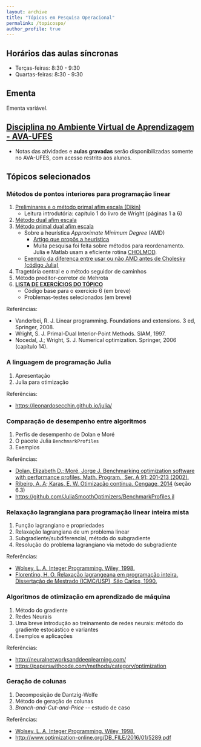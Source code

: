 ```yaml
---
layout: archive
title: "Tópicos em Pesquisa Operacional"
permalink: /topicospo/
author_profile: true
---
```


## Horários das aulas síncronas

- Terças-feiras: 8:30 - 9:30
- Quartas-feiras: 8:30 - 9:30


## Ementa

Ementa variável.


## [Disciplina no Ambiente Virtual de Aprendizagem - AVA-UFES](https://ava.ufes.br/course/view.php?id=16373)

- Notas das atividades e **aulas gravadas** serão disponibilizadas somente no AVA-UFES, com acesso restrito aos alunos.


## Tópicos selecionados

### Métodos de pontos interiores para programação linear

1. [Preliminares e o método primal afim escala (Dikin)](/files/topicospo/PTO_INT_1-primal_afim_escala.pdf)
   - Leitura introdutória: capítulo 1 do livro de Wright (páginas 1 a 6)
1. [Método dual afim escala](/files/topicospo/PTO_INT_2-dual_afim_escala.pdf)
1. [Método primal dual afim escala](/files/topicospo/PTO_INT_3-primal_dual_afim_escala.pdf)
   - Sobre a heurística *Approximate Minimum Degree* (AMD)
     - [Artigo que propôs a heurística](http://dx.doi.org/10.1137/S0895479894278952)
     - Muita pesquisa foi feita sobre métodos para reordenamento. Julia e Matlab usam a eficiente rotina [CHOLMOD](https://www.researchgate.net/publication/220492578_Algorithm_887_CHOLMOD_Supernodal_Sparse_Cholesky_Factorization_and_UpdateDowndate).
   - [Exemplo da diferença entre usar ou não AMD antes de Cholesky (código Julia)](/files/topicospo/PTO_INT-amd_ex.zip)
1. Tragetória central e o método seguidor de caminhos
1. Método preditor-corretor de Mehrota
1. **[LISTA DE EXERCÍCIOS DO TÓPICO](https://drive.google.com/file/d/1yCbcSB4R-kmOqpZBTEzHVcqMyU6lspVO/view?usp=sharing)**
   - Código base para o exercício 6 (em breve)
   - Problemas-testes selecionados (em breve)

Referências:
- Vanderbei, R. J. Linear programming. Foundations and extensions. 3 ed, Springer, 2008.
- Wright, S. J. Primal-Dual Interior-Point Methods. SIAM, 1997.
- Nocedal, J.; Wright, S. J. Numerical optimization. Springer, 2006 (capítulo 14).


### A linguagem de programação Julia

1. Apresentação
1. Julia para otimização

Referências:
- <https://leonardosecchin.github.io/julia/>


### Comparação de desempenho entre algoritmos

1. Perfis de desempenho de Dolan e Moré
1. O pacote Julia `BenchmarkProfiles`
1. Exemplos

Referências:
- [Dolan, Elizabeth D.; Moré, Jorge J. Benchmarking optimization software with performance profiles. Math. Program., Ser. A 91: 201-213 (2002).](https://doi.org/10.1007/s101070100263)
- [Ribeiro, A. A; Karas, E. W. Otimização contínua. Cengage, 2014](http://www.cengage.com.br/ls/otimizacao-continua-aspectos-teoricos-e-computacionais/) (seção 6.3)
- <https://github.com/JuliaSmoothOptimizers/BenchmarkProfiles.jl>


### Relaxação lagrangiana para programação linear inteira mista

1. Função lagrangiano e propriedades
1. Relaxação lagrangiana de um problema linear
1. Subgradiente/subdiferencial, método do subgradiente
1. Resolução do problema lagrangiano via método do subgradiente

Referências:
- [Wolsey, L. A. Integer Programming. Wiley, 1998.](https://www.wiley.com/en-us/Integer+Programming-p-9780471283669)
- [Florentino, H. O. Relaxação lagrangeana em programação inteira. Dissertação de Mestrado (ICMC/USP), São Carlos, 1990.](https://teses.usp.br/teses/disponiveis/55/55134/tde-20022019-110621/pt-br.php)


### Algoritmos de otimização em aprendizado de máquina

1. Método do gradiente
1. Redes Neurais
1. Uma breve introdução ao treinamento de redes neurais: método do gradiente estocástico e variantes
1. Exemplos e aplicações

Referências:
- <http://neuralnetworksanddeeplearning.com/>
- <https://paperswithcode.com/methods/category/optimization>


### Geração de colunas

1. Decomposição de Dantzig-Wolfe
1. Método de geração de colunas
1. *Branch-and-Cut-and-Price* -- estudo de caso

Referências:
- [Wolsey, L. A. Integer Programming. Wiley, 1998.](https://www.wiley.com/en-us/Integer+Programming-p-9780471283669)
- <http://www.optimization-online.org/DB_FILE/2016/01/5289.pdf>


<!--### Otimização não suave (a verificar)

1. Subgradiente e subdiferencial
1. *Bundle method*-->
